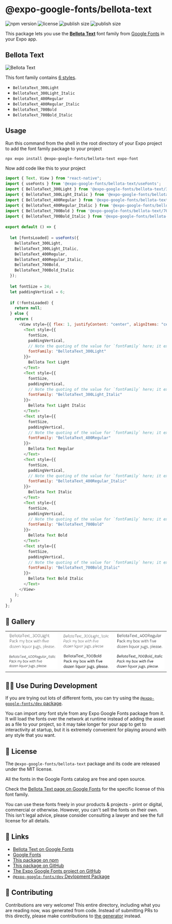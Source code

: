 # @expo-google-fonts/bellota-text

![npm version](https://flat.badgen.net/npm/v/@expo-google-fonts/bellota-text)
![license](https://flat.badgen.net/github/license/expo/google-fonts)
![publish size](https://flat.badgen.net/packagephobia/install/@expo-google-fonts/bellota-text)
![publish size](https://flat.badgen.net/packagephobia/publish/@expo-google-fonts/bellota-text)

This package lets you use the [**Bellota Text**](https://fonts.google.com/specimen/Bellota+Text) font family from [Google Fonts](https://fonts.google.com/) in your Expo app.

## Bellota Text

![Bellota Text](./font-family.png)

This font family contains [6 styles](#-gallery).

- `BellotaText_300Light`
- `BellotaText_300Light_Italic`
- `BellotaText_400Regular`
- `BellotaText_400Regular_Italic`
- `BellotaText_700Bold`
- `BellotaText_700Bold_Italic`

## Usage

Run this command from the shell in the root directory of your Expo project to add the font family package to your project

```sh
npx expo install @expo-google-fonts/bellota-text expo-font
```

Now add code like this to your project

```js
import { Text, View } from "react-native";
import { useFonts } from '@expo-google-fonts/bellota-text/useFonts';
import { BellotaText_300Light } from '@expo-google-fonts/bellota-text/300Light';
import { BellotaText_300Light_Italic } from '@expo-google-fonts/bellota-text/300Light_Italic';
import { BellotaText_400Regular } from '@expo-google-fonts/bellota-text/400Regular';
import { BellotaText_400Regular_Italic } from '@expo-google-fonts/bellota-text/400Regular_Italic';
import { BellotaText_700Bold } from '@expo-google-fonts/bellota-text/700Bold';
import { BellotaText_700Bold_Italic } from '@expo-google-fonts/bellota-text/700Bold_Italic';

export default () => {

  let [fontsLoaded] = useFonts({
    BellotaText_300Light, 
    BellotaText_300Light_Italic, 
    BellotaText_400Regular, 
    BellotaText_400Regular_Italic, 
    BellotaText_700Bold, 
    BellotaText_700Bold_Italic
  });

  let fontSize = 24;
  let paddingVertical = 6;

  if (!fontsLoaded) {
    return null;
  } else {
    return (
      <View style={{ flex: 1, justifyContent: "center", alignItems: "center" }}>
        <Text style={{
          fontSize,
          paddingVertical,
          // Note the quoting of the value for `fontFamily` here; it expects a string!
          fontFamily: "BellotaText_300Light"
        }}>
          Bellota Text Light
        </Text>
        <Text style={{
          fontSize,
          paddingVertical,
          // Note the quoting of the value for `fontFamily` here; it expects a string!
          fontFamily: "BellotaText_300Light_Italic"
        }}>
          Bellota Text Light Italic
        </Text>
        <Text style={{
          fontSize,
          paddingVertical,
          // Note the quoting of the value for `fontFamily` here; it expects a string!
          fontFamily: "BellotaText_400Regular"
        }}>
          Bellota Text Regular
        </Text>
        <Text style={{
          fontSize,
          paddingVertical,
          // Note the quoting of the value for `fontFamily` here; it expects a string!
          fontFamily: "BellotaText_400Regular_Italic"
        }}>
          Bellota Text Italic
        </Text>
        <Text style={{
          fontSize,
          paddingVertical,
          // Note the quoting of the value for `fontFamily` here; it expects a string!
          fontFamily: "BellotaText_700Bold"
        }}>
          Bellota Text Bold
        </Text>
        <Text style={{
          fontSize,
          paddingVertical,
          // Note the quoting of the value for `fontFamily` here; it expects a string!
          fontFamily: "BellotaText_700Bold_Italic"
        }}>
          Bellota Text Bold Italic
        </Text>
      </View>
    );
  }
};
```

## 🔡 Gallery


||||
|-|-|-|
|![BellotaText_300Light](./300Light/BellotaText_300Light.ttf.png)|![BellotaText_300Light_Italic](./300Light_Italic/BellotaText_300Light_Italic.ttf.png)|![BellotaText_400Regular](./400Regular/BellotaText_400Regular.ttf.png)||
|![BellotaText_400Regular_Italic](./400Regular_Italic/BellotaText_400Regular_Italic.ttf.png)|![BellotaText_700Bold](./700Bold/BellotaText_700Bold.ttf.png)|![BellotaText_700Bold_Italic](./700Bold_Italic/BellotaText_700Bold_Italic.ttf.png)||


## 👩‍💻 Use During Development

If you are trying out lots of different fonts, you can try using the [`@expo-google-fonts/dev` package](https://github.com/expo/google-fonts/tree/master/font-packages/dev#readme).

You can import _any_ font style from any Expo Google Fonts package from it. It will load the fonts over the network at runtime instead of adding the asset as a file to your project, so it may take longer for your app to get to interactivity at startup, but it is extremely convenient for playing around with any style that you want.


## 📖 License

The `@expo-google-fonts/bellota-text` package and its code are released under the MIT license.

All the fonts in the Google Fonts catalog are free and open source.

Check the [Bellota Text page on Google Fonts](https://fonts.google.com/specimen/Bellota+Text) for the specific license of this font family.

You can use these fonts freely in your products & projects - print or digital, commercial or otherwise. However, you can't sell the fonts on their own. This isn't legal advice, please consider consulting a lawyer and see the full license for all details.

## 🔗 Links

- [Bellota Text on Google Fonts](https://fonts.google.com/specimen/Bellota+Text)
- [Google Fonts](https://fonts.google.com/)
- [This package on npm](https://www.npmjs.com/package/@expo-google-fonts/bellota-text)
- [This package on GitHub](https://github.com/expo/google-fonts/tree/master/font-packages/bellota-text)
- [The Expo Google Fonts project on GitHub](https://github.com/expo/google-fonts)
- [`@expo-google-fonts/dev` Devlopment Package](https://github.com/expo/google-fonts/tree/master/font-packages/dev)

## 🤝 Contributing

Contributions are very welcome! This entire directory, including what you are reading now, was generated from code. Instead of submitting PRs to this directly, please make contributions to [the generator](https://github.com/expo/google-fonts/tree/master/packages/generator) instead.
